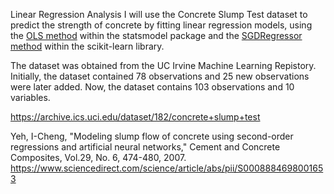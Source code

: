 Linear Regression Analysis
I will use the Concrete Slump Test dataset to predict the strength of concrete by fitting linear regression models, using the [OLS method](https://www.statsmodels.org/dev/generated/statsmodels.regression.linear_model.OLS.html) within the statsmodel package and the [SGDRegressor method](https://scikit-learn.org/stable/modules/generated/sklearn.linear_model.SGDRegressor.html) within the scikit-learn library.

The dataset was obtained from the UC Irvine Machine Learning Repistory. Initially, the dataset contained 78 observations and 25 new observations were later added. Now, the dataset contains 103 observations and 10 variables. 

https://archive.ics.uci.edu/dataset/182/concrete+slump+test

Yeh, I-Cheng, "Modeling slump flow of concrete using second-order regressions and 
artificial neural networks," Cement and Concrete Composites, Vol.29, No. 6, 474-480, 
2007.
https://www.sciencedirect.com/science/article/abs/pii/S0008884698001653
